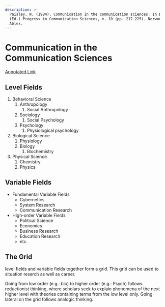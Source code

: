 ```yaml
---
description: >-
  Paisley, W. (1984). Communication in the communication sciences. In B. Dervin
  (Ed.) Progress in Communication Sciences, v. 10 (pp. 217-225). Norwood, NJ:
  Ablex.
---
```


# Communication in the Communication Sciences

[Annotated Link](https://drive.google.com/file/d/1lRO2mwLIq30G36N5iJEqj\_HxGQzjtKON/view?usp=share\_link)

## Level Fields&#x20;

1. Behavioral Science
   1. Anthropology
      1. Social Anthropology&#x20;
   2. Sociology
      1. Social Psychology
   3. Psychology&#x20;
      1. Physiological psychology&#x20;
2. Biological Science&#x20;
   1. Physiology
   2. Biology&#x20;
      1. Biochemistry
3. Physical Science
   1. Chemistry&#x20;
   2. Physics&#x20;

## Variable Fields&#x20;

* Fundamental Variable Fields&#x20;
  * Cybernetics&#x20;
  * System Research
  * Communication Research&#x20;
* High-order Variable Fields&#x20;
  * Political Science
  * Economics
  * Business Research
  * Education Research&#x20;
  * etc.&#x20;

## The Grid&#x20;

level fields and variable fields together form a grid. This grid can be used to situation reserch as well as career.&#x20;

Going from low order (e.g.: bio) to higher order (e.g.: Psych) follows reductionist thinking, where scholars seek to explain phenomena of the next higher level with theories containing terms from the low level only. Going lateral on the grid follows analogic thinking.&#x20;
